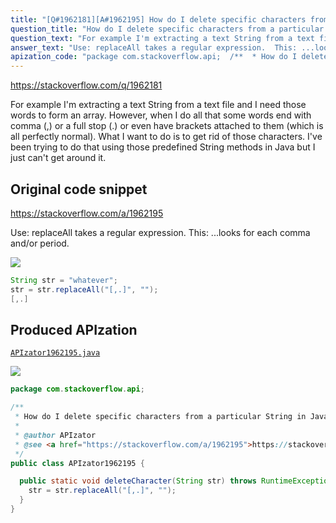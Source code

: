 ```yaml
---
title: "[Q#1962181][A#1962195] How do I delete specific characters from a particular String in Java?"
question_title: "How do I delete specific characters from a particular String in Java?"
question_text: "For example I'm extracting a text String from a text file and I need those words to form an array. However, when I do all that some words end with comma (,) or a full stop (.) or even have brackets attached to them (which is all perfectly normal). What I want to do is to get rid of those characters. I've been trying to do that using those predefined String methods in Java but I just can't get around it."
answer_text: "Use: replaceAll takes a regular expression.  This: ...looks for each comma and/or period."
apization_code: "package com.stackoverflow.api;  /**  * How do I delete specific characters from a particular String in Java?  *  * @author APIzator  * @see <a href=\"https://stackoverflow.com/a/1962195\">https://stackoverflow.com/a/1962195</a>  */ public class APIzator1962195 {    public static void deleteCharacter(String str) throws RuntimeException {     str = str.replaceAll(\"[,.]\", \"\");   } }"
---
```


https://stackoverflow.com/q/1962181

For example I&#x27;m extracting a text String from a text file and I need those words to form an array. However, when I do all that some words end with comma (,) or a full stop (.) or even have brackets attached to them (which is all perfectly normal).
What I want to do is to get rid of those characters. I&#x27;ve been trying to do that using those predefined String methods in Java but I just can&#x27;t get around it.



## Original code snippet

https://stackoverflow.com/a/1962195

Use:
replaceAll takes a regular expression.  This:
...looks for each comma and/or period.

<div class="code-logo"><img src="/stackoverflow.png" /></div>

```java
String str = "whatever";
str = str.replaceAll("[,.]", "");
[,.]
```

## Produced APIzation

[`APIzator1962195.java`](https://github.com/pasqualesalza/apization-temp-data/raw/master/search/APIzator1962195.java)

<div class="code-logo"><img src="/apizator.png" /></div>

```java
package com.stackoverflow.api;

/**
 * How do I delete specific characters from a particular String in Java?
 *
 * @author APIzator
 * @see <a href="https://stackoverflow.com/a/1962195">https://stackoverflow.com/a/1962195</a>
 */
public class APIzator1962195 {

  public static void deleteCharacter(String str) throws RuntimeException {
    str = str.replaceAll("[,.]", "");
  }
}

```